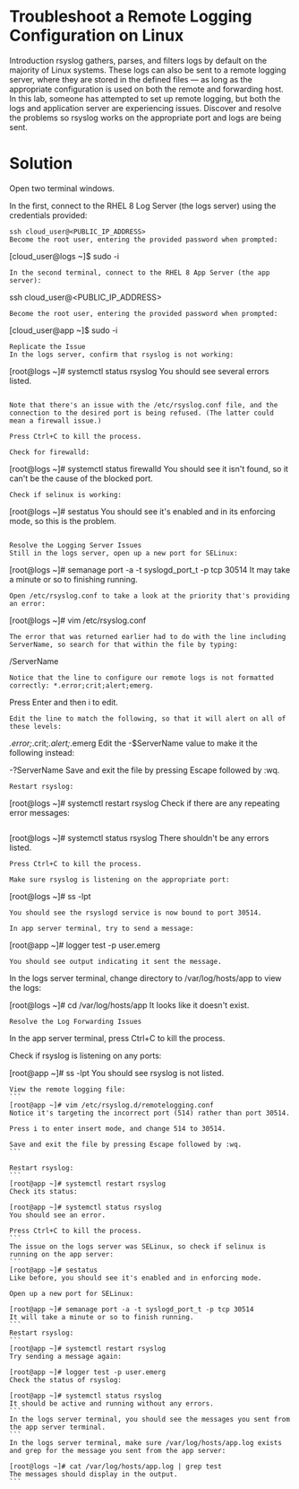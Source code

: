 # Troubleshoot a Remote Logging Configuration on Linux
Introduction
rsyslog gathers, parses, and filters logs by default on the majority of Linux systems. These logs can also be sent to a remote logging server, where they are stored in the defined files — as long as the appropriate configuration is used on both the remote and forwarding host. In this lab, someone has attempted to set up remote logging, but both the logs and application server are experiencing issues. Discover and resolve the problems so rsyslog works on the appropriate port and logs are being sent.

# Solution
Open two terminal windows.

In the first, connect to the RHEL 8 Log Server (the logs server) using the credentials provided:
```
ssh cloud_user@<PUBLIC_IP_ADDRESS>
Become the root user, entering the provided password when prompted:
```
[cloud_user@logs ~]$ sudo -i
```
In the second terminal, connect to the RHEL 8 App Server (the app server):
```
ssh cloud_user@<PUBLIC_IP_ADDRESS>
```
Become the root user, entering the provided password when prompted:
```
[cloud_user@app ~]$ sudo -i
```
Replicate the Issue
In the logs server, confirm that rsyslog is not working:
```
[root@logs ~]# systemctl status rsyslog
You should see several errors listed.
```

Note that there's an issue with the /etc/rsyslog.conf file, and the connection to the desired port is being refused. (The latter could mean a firewall issue.)

Press Ctrl+C to kill the process.

Check for firewalld:
```
[root@logs ~]# systemctl status firewalld
You should see it isn't found, so it can't be the cause of the blocked port.
```
Check if selinux is working:
```
[root@logs ~]# sestatus
You should see it's enabled and in its enforcing mode, so this is the problem.
```

Resolve the Logging Server Issues
Still in the logs server, open up a new port for SELinux:
```
[root@logs ~]# semanage port -a -t syslogd_port_t -p tcp 30514
It may take a minute or so to finishing running.
```
Open /etc/rsyslog.conf to take a look at the priority that's providing an error:
```
[root@logs ~]# vim /etc/rsyslog.conf

```
The error that was returned earlier had to do with the line including ServerName, so search for that within the file by typing:
```
/ServerName
```
Notice that the line to configure our remote logs is not formatted correctly: *.error;crit;alert;emerg.
```
Press Enter and then i to edit.
```
Edit the line to match the following, so that it will alert on all of these levels:
```
 *.error;*.crit;*.alert;*.emerg
Edit the -$ServerName value to make it the following instead:

-?ServerName
Save and exit the file by pressing Escape followed by :wq.
```
Restart rsyslog:
```
[root@logs ~]# systemctl restart rsyslog
Check if there are any repeating error messages:
```
```
[root@logs ~]# systemctl status rsyslog
There shouldn't be any errors listed.
```
Press Ctrl+C to kill the process.

Make sure rsyslog is listening on the appropriate port:
```
[root@logs ~]# ss -lpt
```
You should see the rsyslogd service is now bound to port 30514.

In app server terminal, try to send a message:
```
[root@app ~]# logger test -p user.emerg
```
You should see output indicating it sent the message.
```
In the logs server terminal, change directory to /var/log/hosts/app to view the logs:

[root@logs ~]# cd /var/log/hosts/app
It looks like it doesn't exist.
```
Resolve the Log Forwarding Issues
```
In the app server terminal, press Ctrl+C to kill the process.

Check if rsyslog is listening on any ports:

[root@app ~]# ss -lpt
You should see rsyslog is not listed.
````
View the remote logging file:
```
[root@app ~]# vim /etc/rsyslog.d/remotelogging.conf
Notice it's targeting the incorrect port (514) rather than port 30514.

Press i to enter insert mode, and change 514 to 30514.

Save and exit the file by pressing Escape followed by :wq.
```

Restart rsyslog:
```
[root@app ~]# systemctl restart rsyslog
Check its status:

[root@app ~]# systemctl status rsyslog
You should see an error.

Press Ctrl+C to kill the process.
```
The issue on the logs server was SELinux, so check if selinux is running on the app server:
```
[root@app ~]# sestatus
Like before, you should see it's enabled and in enforcing mode.

Open up a new port for SELinux:

[root@app ~]# semanage port -a -t syslogd_port_t -p tcp 30514
It will take a minute or so to finish running.
```
Restart rsyslog:
```
[root@app ~]# systemctl restart rsyslog
Try sending a message again:

[root@app ~]# logger test -p user.emerg
Check the status of rsyslog:

[root@app ~]# systemctl status rsyslog
It should be active and running without any errors.
```
In the logs server terminal, you should see the messages you sent from the app server terminal.
```
In the logs server terminal, make sure /var/log/hosts/app.log exists and grep for the message you sent from the app server:

[root@logs ~]# cat /var/log/hosts/app.log | grep test
The messages should display in the output.
```
